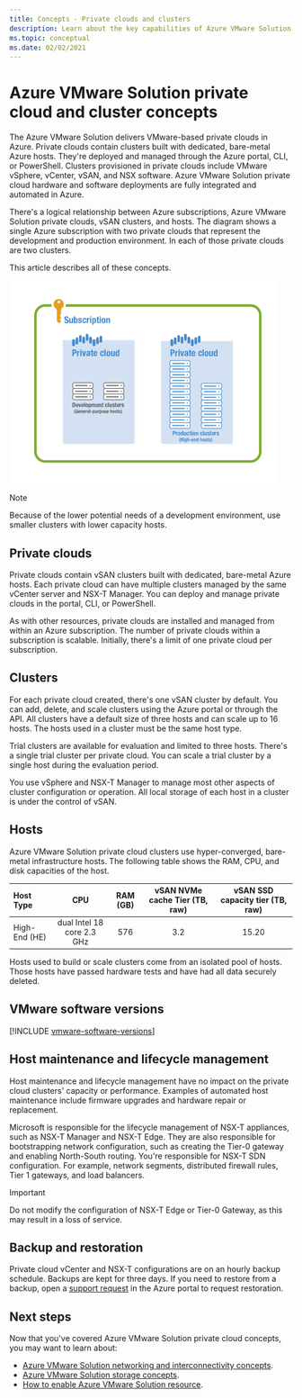 ```yaml
---
title: Concepts - Private clouds and clusters
description: Learn about the key capabilities of Azure VMware Solution software-defined data centers and vSphere clusters. 
ms.topic: conceptual
ms.date: 02/02/2021
---
```


#  Azure VMware Solution private cloud and cluster concepts

The Azure VMware Solution delivers VMware-based private clouds in Azure. Private clouds contain clusters built with dedicated, bare-metal Azure hosts. They're deployed and managed through the Azure portal, CLI, or PowerShell.  Clusters provisioned in private clouds include VMware vSphere, vCenter, vSAN, and NSX software. Azure VMware Solution private cloud hardware and software deployments are fully integrated and automated in Azure.

There's a logical relationship between Azure subscriptions, Azure VMware Solution private clouds, vSAN clusters, and hosts. The diagram shows a single Azure subscription with two private clouds that represent the development and production environment.  In each of those private clouds are two clusters. 

This article describes all of these concepts.

![Image of two private clouds in a customer subscription](./media/hosts-clusters-private-clouds-final.png)

>[!NOTE]
>Because of the lower potential needs of a development environment, use smaller clusters with lower capacity hosts. 

## Private clouds

Private clouds contain vSAN clusters built with dedicated, bare-metal Azure hosts. Each private cloud can have multiple clusters managed by the same vCenter server and NSX-T Manager. You can deploy and manage private clouds in the portal, CLI, or PowerShell. 

As with other resources, private clouds are installed and managed from within an Azure subscription. The number of private clouds within a subscription is scalable. Initially, there's a limit of one private cloud per subscription.

## Clusters
For each private cloud created, there's one vSAN cluster by default. You can add, delete, and scale clusters using the Azure portal or through the API.  All clusters have a default size of three hosts and can scale up to 16 hosts.  The hosts used in a cluster must be the same host type.

Trial clusters are available for evaluation and limited to three hosts. There's a single trial cluster per private cloud. You can scale a trial cluster by a single host during the evaluation period.

You use vSphere and NSX-T Manager to manage most other aspects of cluster configuration or operation. All local storage of each host in a cluster is under the control of vSAN.

## Hosts

Azure VMware Solution private cloud clusters use hyper-converged, bare-metal infrastructure hosts. The following table shows the RAM, CPU, and disk capacities of the host. 

| Host Type              |             CPU             |   RAM (GB)   |  vSAN NVMe cache Tier (TB, raw)  |  vSAN SSD capacity tier (TB, raw)  |
| :---                   |            :---:            |    :---:     |               :---:              |                :---:               |
| High-End (HE)          |  dual Intel 18 core 2.3 GHz  |     576      |                3.2               |                15.20               |

Hosts used to build or scale clusters come from an isolated pool of hosts. Those hosts have passed hardware tests and have had all data securely deleted. 

## VMware software versions

[!INCLUDE [vmware-software-versions](includes/vmware-software-versions.md)]


## Host maintenance and lifecycle management

Host maintenance and lifecycle management have no impact on the private cloud clusters' capacity or performance.  Examples of automated host maintenance include firmware upgrades and hardware repair or replacement.

Microsoft is responsible for the lifecycle management of NSX-T appliances, such as NSX-T Manager and NSX-T Edge. They are also responsible for bootstrapping network configuration, such as creating the Tier-0 gateway and enabling North-South routing. You're responsible for NSX-T SDN configuration. For example, network segments, distributed firewall rules, Tier 1 gateways, and load balancers.

> [!IMPORTANT]
> Do not modify the configuration of NSX-T Edge or Tier-0 Gateway, as this may result in a loss of service.

## Backup and restoration

Private cloud vCenter and NSX-T configurations are on an hourly backup schedule.  Backups are kept for three days. If you need to restore from a backup, open a [support request](https://rc.portal.azure.com/#create/Microsoft.Support) in the Azure portal to request restoration.

## Next steps

Now that you've covered Azure VMware Solution private cloud concepts, you may want to learn about: 

- [Azure VMware Solution networking and interconnectivity concepts](concepts-networking.md).
- [Azure VMware Solution storage concepts](concepts-storage.md).
- [How to enable Azure VMware Solution resource](enable-azure-vmware-solution.md).

<!-- LINKS - internal -->
[concepts-networking]: ./concepts-networking.md

<!-- LINKS - external-->
[VCSA versions]: https://kb.vmware.com/s/article/2143838
[ESXi versions]: https://kb.vmware.com/s/article/2143832
[vSAN versions]: https://kb.vmware.com/s/article/2150753

